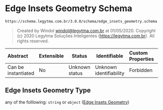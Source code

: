 # Edge Insets Geometry Schema

```txt
https://schema.legytma.com.br/3.0.0/schema/edge_insets_geometry.schema.json
```




> Created by Windol [windol@legytma.com.br](mailto:windol@legytma.com.br) at 01/05/2020.
> Copyright (c) 2020 Legytma Soluções Inteligentes (<https://legytma.com.br>). All rights reserved.
>

| Abstract            | Extensible | Status         | Identifiable            | Custom Properties | Additional Properties | Access Restrictions | Defined In                                                                                            |
| :------------------ | ---------- | -------------- | ----------------------- | :---------------- | --------------------- | ------------------- | ----------------------------------------------------------------------------------------------------- |
| Can be instantiated | No         | Unknown status | Unknown identifiability | Forbidden         | Allowed               | none                | [edge_insets_geometry.schema.json](../schema/edge_insets_geometry.schema.json) |

## Edge Insets Geometry Type

any of the folllowing: `string` or `object` ([Edge Insets Geometry](edge_insets_geometry.md))

